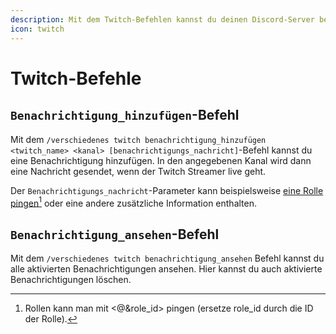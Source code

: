 ```yaml
---
description: Mit dem Twitch-Befehlen kannst du deinen Discord-Server benachrichtigen, wenn ein Twitch-Kanal live geht!
icon: twitch
---
```


# Twitch-Befehle

## `Benachrichtigung_hinzufügen`-Befehl

Mit dem `/verschiedenes twitch benachrichtigung_hinzufügen <twitch_name> <kanal> [benachrichtigungs_nachricht]`-Befehl kannst du eine Benachrichtigung hinzufügen. In den angegebenen Kanal wird dann eine Nachricht gesendet, wenn der Twitch Streamer live geht.

Der `Benachrichtigungs_nachricht`-Parameter kann beispielsweise [eine Rolle pingen](#user-content-fn-1)[^1] oder eine andere zusätzliche Information enthalten.

## `Benachrichtigung_ansehen`-Befehl

Mit dem `/verschiedenes twitch benachrichtigung_ansehen` Befehl kannst du alle aktivierten Benachrichtigungen ansehen. Hier kannst du auch aktivierte Benachrichtigungen löschen.

[^1]: Rollen kann man mit <@\&role\_id> pingen (ersetze role\_id durch die ID der Rolle).
